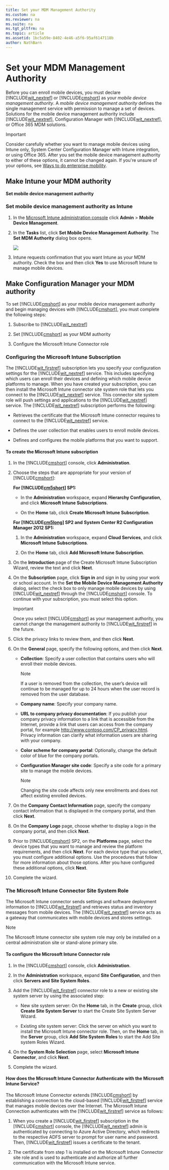 ```yaml
---
title: Set your MDM Management Authority
ms.custom: na
ms.reviewer: na
ms.suite: na
ms.tgt_pltfrm: na
ms.topic: article
ms.assetid: 1bc5a59e-8402-4e46-a5f6-95af6147118b
author: NathBarn
---
```

# Set your MDM Management Authority
Before you can enroll mobile devices, you must declare [!INCLUDE[wit_nextref](/includes/wit_nextref_md.md)] or [!INCLUDE[cmshort](/includes/cmshort_md.md)] as your *mobile device management authority*. A  *mobile device management authority* defines the single management service with permission to manage a set of devices.  Solutions for the mobile device management authority include [!INCLUDE[wit_nextref](/includes/wit_nextref_md.md)], Configuration Manager with [!INCLUDE[wit_nextref](/includes/wit_nextref_md.md)], or Office 365 MDM solutions.

> [!IMPORTANT]
> Consider carefully whether you want to manage mobile devices using Intune only, System Center Configuration Manager with Intune integration, or using Office 365. After you set the mobile device management authority to either of these options, it cannot be changed again. If you're unsure of your options, see [Ways to do enterprise mobility](ways-to-do-enterprise-mobility.md).

## Make Intune your MDM authority
**Set mobile device management authority**

### <a name="BKMK_Set_MDM_Authority"></a>Set mobile device management authority as Intune

1.  In the [Microsoft Intune administration console](http://manage.microsoft.com) click **Admin** &gt; **Mobile Device Management**.

2.  In the **Tasks** list, click **Set Mobile Device Management Authority**. The **Set MDM Authority** dialog box opens.

    ![](/media/Intune-MDM-Authority.bmp)

3.  Intune requests confirmation that you want Intune as your MDM authority. Check the box and then click **Yes** to use Microsoft Intune to manage mobile devices.

## Make Configuration Manager your MDM authority
To set [!INCLUDE[cmshort](/includes/cmshort_md.md)] as your mobile device management authority and begin managing devices with [!INCLUDE[cmshort](/includes/cmshort_md.md)], you must complete the following steps:

1.  Subscribe to [!INCLUDE[wit_nextref](/includes/wit_nextref_md.md)]

2.  Set [!INCLUDE[cmshort](/includes/cmshort_md.md)] as your MDM authority

3.  Configure the Microsoft Intune Connector role

### <a name="bkmk_witsub"></a>Configuring the Microsoft Intune Subscription
The [!INCLUDE[wit_firstref](/includes/wit_firstref_md.md)] subscription lets you specify your configuration settings for the [!INCLUDE[wit_nextref](/includes/wit_nextref_md.md)] service. This includes specifying which users can enroll their devices and defining which mobile device platforms to manage. When you have created your subscription, you can then install the Microsoft Intune connector site system role that lets you connect to the [!INCLUDE[wit_nextref](/includes/wit_nextref_md.md)] service. This connector site system role will push settings and applications to the [!INCLUDE[wit_nextref](/includes/wit_nextref_md.md)] service. The [!INCLUDE[wit_nextref](/includes/wit_nextref_md.md)] subscription performs the following:

-   Retrieves the certificate that the Microsoft Intune connector requires to connect to the [!INCLUDE[wit_nextref](/includes/wit_nextref_md.md)] service.

-   Defines the user collection that enables users to enroll mobile devices.

-   Defines and configures the mobile platforms that you want to support.

#### <a name="bkmk_subscription"></a>To create the Microsoft Intune subscription

1.  In the [!INCLUDE[cmshort](/includes/cmshort_md.md)] console, click **Administration**.

2.  Choose the steps that are appropriate for your version of [!INCLUDE[cmshort](/includes/cmshort_md.md)]:

    **For [!INCLUDE[cm5short](/includes/cm5short_md.md)] SP1:**

    -   In the **Administration** workspace, expand **Hierarchy Configuration**, and click **Microsoft Intune Subscriptions**.

    -   On the **Home** tab, click **Create Microsoft Intune Subscription**.

    **For [!INCLUDE[cm5long](/includes/cm5long_md.md)] SP2 and**
    **System Center R2 Configuration Manager 2012 SP1:**

    1.  In the **Administration** workspace, expand **Cloud Services**, and click **Microsoft Intune Subscriptions**.

    2.  On the **Home** tab, click **Add Microsoft Intune Subscription**.

3.  On the **Introduction** page of the Create Microsoft Intune Subscription Wizard, review the text and click **Next**.

4.  On the **Subscription** page, click **Sign in** and sign in by using your work or school account. In the **Set the Mobile Device Management Authority** dialog, select the check box to only manage mobile devices by using [!INCLUDE[wit_nextref](/includes/wit_nextref_md.md)] through the [!INCLUDE[cmshort](/includes/cmshort_md.md)] console. To continue with your subscription, you must select this option.

    > [!IMPORTANT]
    > Once you select [!INCLUDE[cmshort](/includes/cmshort_md.md)] as your management authority, you cannot change the management authority to [!INCLUDE[wit_firstref](/includes/wit_firstref_md.md)] in the future.

5.  Click the privacy links to review them, and then click **Next**.

6.  On the **General** page, specify the following options, and then click **Next**.

    -   **Collection**: Specify a user collection that contains users who will enroll their mobile devices.

        > [!NOTE]
        > If a user is removed from the collection, the user’s device will continue to be managed for up to 24 hours when the user record is removed from the user database.

    -   **Company name**: Specify your company name.

    -   **URL to company privacy documentation**: If you publish your company privacy information to a link that is accessible from the Internet, provide a link that users can access from the company portal, for example http://www.contoso.com/CP_privacy.html. Privacy information can clarify what information users are sharing with your company.

    -   **Color scheme for company portal**: Optionally, change the default color of blue for the company portals.

    -   **Configuration Manager site code**: Specify a site code for a primary site to manage the mobile devices.

        > [!NOTE]
        > Changing the site code affects only new enrollments and does not affect existing enrolled devices.

7.  On the **Company Contact Information** page, specify the company contact information that is displayed in the company portal, and then click **Next**.

8.  On the **Company Logo** page, choose whether to display a logo in the company portal, and then click **Next**.

9. Prior to [!INCLUDE[cmshort](/includes/cmshort_md.md)] SP2, on the **Platforms** page, select the device types that you want to manage and review the platform requirements, and then click **Next**. For each device type that you select, you must configure additional options. Use the procedures that follow for more information about those options. After you have configured these additional options, click **Next**.

10. Complete the wizard.

### <a name="bkmk_WITconn"></a>The Microsoft Intune Connector Site System Role
The Microsoft Intune connector sends settings and software deployment information to [!INCLUDE[wit_firstref](/includes/wit_firstref_md.md)] and retrieves status and inventory messages from mobile devices. The [!INCLUDE[wit_nextref](/includes/wit_nextref_md.md)] service acts as a gateway that communicates with mobile devices and stores settings.

> [!NOTE]
> The Microsoft Intune connector site system role may only be installed on a central administration site or stand-alone primary site.

#### <a name="bkm_connector"></a>To configure the Microsoft Intune Connector role

1.  In the [!INCLUDE[cmshort](/includes/cmshort_md.md)] console, click **Administration**.

2.  In the **Administration** workspace, expand **Site Configuration**, and then click **Servers and Site System Roles**.

3.  Add the [!INCLUDE[wit_firstref](/includes/wit_firstref_md.md)] connector role to a new or existing site system server by using the associated step:

    -   New site system server: On the **Home** tab, in the **Create** group, click **Create Site System Server** to start the Create Site System Server Wizard.

    -   Existing site system server: Click the server on which you want to install the Microsoft Intune connector role. Then, on the **Home** tab, in the **Server** group, click **Add Site System Roles** to start the Add Site system Roles Wizard.

4.  On the **System Role Selection** page, select **Microsoft Intune Connector**, and click **Next**.

5.  Complete the wizard.

#### How does the Microsoft Intune Connector Authenticate with the Microsoft Intune Service?
The Microsoft Intune Connector extends [!INCLUDE[cmshort](/includes/cmshort_md.md)] by establishing a connection to the cloud-based [!INCLUDE[wit_firstref](/includes/wit_firstref_md.md)] service that manages mobile devices over the Internet. The Microsoft Intune Connection authenticates with the [!INCLUDE[wit_firstref](/includes/wit_firstref_md.md)] service as follows:

1.  When you create a [!INCLUDE[wit_firstref](/includes/wit_firstref_md.md)] subscription in the [!INCLUDE[cmshort](/includes/cmshort_md.md)] console, the [!INCLUDE[wit_nextref](/includes/wit_nextref_md.md)] admin is authenticated by connecting to Azure Active Directory, which redirects to the respective ADFS server to prompt for user name and password. Then, [!INCLUDE[wit_firstref](/includes/wit_firstref_md.md)] issues a certificate to the tenant.

2.  The certificate from step 1 is installed on the Microsoft Intune Connector site role and is used to authenticate and authorize all further communication with the Microsoft Intune service.

